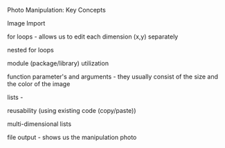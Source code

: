Photo Manipulation: Key Concepts

Image Import

for loops - allows us to edit each dimension (x,y) separately

nested for loops

module (package/library) utilization

function parameter's and arguments - they usually consist of the size and the color of the image

lists - 

reusability (using existing code (copy/paste))

multi-dimensional lists

file output - shows us the manipulation photo
